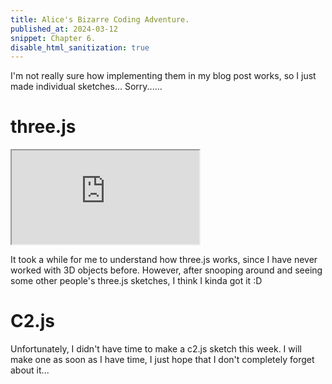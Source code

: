 ```yaml
---
title: Alice's Bizarre Coding Adventure.
published_at: 2024-03-12
snippet: Chapter 6.
disable_html_sanitization: true
---
```


I'm not really sure how implementing them in my blog post works, so I just made individual sketches... Sorry......

# three.js

<iframe src="https://editor.p5js.org/sturrpzzzzz/full/HrMHS3492"></iframe>

It took a while for me to understand how three.js works, since I have never worked with 3D objects before. However, after snooping around and seeing some other people's three.js sketches, I think I kinda got it :D

# C2.js

Unfortunately, I didn't have time to make a c2.js sketch this week. I will make one as soon as I have time, I just hope that I don't completely forget about it...